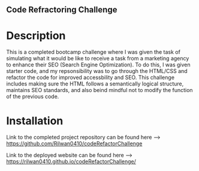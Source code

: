 ## Code Refractoring Challenge

# Description

This is a completed bootcamp challenge where I was given the task of simulating what it would be like to receive a task from a marketing agency to enhance their SEO (Search Engine Optimization). To do this, I was given starter code, and my repsonsibility was to go through the HTML/CSS and refactor the code for improved accessbility and SEO. This challenge includes making sure the HTML follows a semantically logical structure, maintains SEO standards, and also beind mindful not to modify the function of the previous code.

# Installation

Link to the completed project repository can be found here --> https://github.com/Rilwan0410/codeRefactorChallenge

Link to the deployed website can be found here --> https://rilwan0410.github.io/codeRefactorChallenge/
